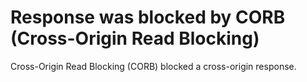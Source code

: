 # Response was blocked by CORB (Cross-Origin Read Blocking)

Cross-Origin Read Blocking (CORB) blocked a cross-origin response.

